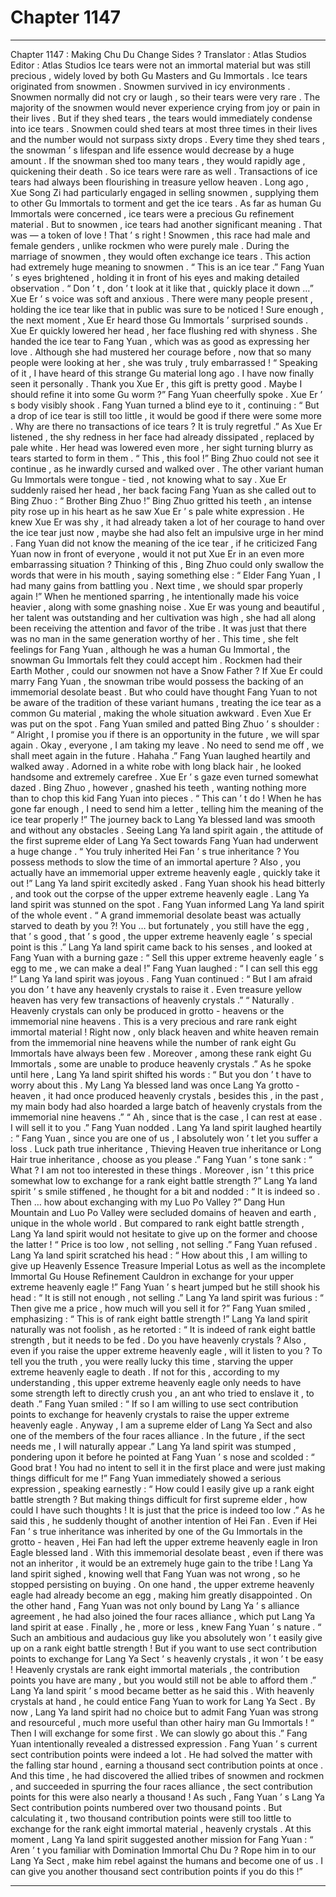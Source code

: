 
# Chapter 1147


---

Chapter 1147 : Making Chu Du Change Sides ?
Translator :
Atlas Studios
Editor :
Atlas Studios
Ice tears were not an immortal material but was still precious , widely loved by both Gu Masters and Gu Immortals .
Ice tears originated from snowmen .
Snowmen survived in icy environments . Snowmen normally did not cry or laugh , so their tears were very rare . The majority of the snowmen would never experience crying from joy or pain in their lives . But if they shed tears , the tears would immediately condense into ice tears .
Snowmen could shed tears at most three times in their lives and the number would not surpass sixty drops . Every time they shed tears , the snowman ’ s lifespan and life essence would decrease by a huge amount . If the snowman shed too many tears , they would rapidly age , quickening their death .
So ice tears were rare as well .
Transactions of ice tears had always been flourishing in treasure yellow heaven . Long ago , Xue Song Zi had particularly engaged in selling snowmen , supplying them to other Gu Immortals to torment and get the ice tears .
As far as human Gu Immortals were concerned , ice tears were a precious Gu refinement material .
But to snowmen , ice tears had another significant meaning .
That was — a token of love !
That ’ s right !
Snowmen , this race had male and female genders , unlike rockmen who were purely male .
During the marriage of snowmen , they would often exchange ice tears . This action had extremely huge meaning to snowmen .
“ This is an ice tear .” Fang Yuan ’ s eyes brightened , holding it in front of his eyes and making detailed observation .
“ Don ’ t , don ’ t look at it like that , quickly place it down …” Xue Er ’ s voice was soft and anxious . There were many people present , holding the ice tear like that in public was sure to be noticed !
Sure enough , the next moment , Xue Er heard those Gu Immortals ’ surprised sounds .
Xue Er quickly lowered her head , her face flushing red with shyness .
She handed the ice tear to Fang Yuan , which was as good as expressing her love . Although she had mustered her courage before , now that so many people were looking at her , she was truly , truly embarrassed !
“ Speaking of it , I have heard of this strange Gu material long ago . I have now finally seen it personally . Thank you Xue Er , this gift is pretty good . Maybe I should refine it into some Gu worm ?” Fang Yuan cheerfully spoke .
Xue Er ’ s body visibly shook .
Fang Yuan turned a blind eye to it , continuing : “ But a drop of ice tear is still too little , it would be good if there were some more . Why are there no transactions of ice tears ? It is truly regretful .”
As Xue Er listened , the shy redness in her face had already dissipated , replaced by pale white . Her head was lowered even more , her sight turning blurry as tears started to form in them .
“ This , this fool !” Bing Zhuo could not see it continue , as he inwardly cursed and walked over .
The other variant human Gu Immortals were tongue - tied , not knowing what to say .
Xue Er suddenly raised her head , her back facing Fang Yuan as she called out to Bing Zhuo : “ Brother Bing Zhuo !”
Bing Zhuo gritted his teeth , an intense pity rose up in his heart as he saw Xue Er ’ s pale white expression . He knew Xue Er was shy , it had already taken a lot of her courage to hand over the ice tear just now , maybe she had also felt an impulsive urge in her mind . Fang Yuan did not know the meaning of the ice tear , if he criticized Fang Yuan now in front of everyone , would it not put Xue Er in an even more embarrassing situation ?
Thinking of this , Bing Zhuo could only swallow the words that were in his mouth , saying something else : “ Elder Fang Yuan , I had many gains from battling you . Next time , we should spar properly again !”
When he mentioned sparring , he intentionally made his voice heavier , along with some gnashing noise .
Xue Er was young and beautiful , her talent was outstanding and her cultivation was high , she had all along been receiving the attention and favor of the tribe . It was just that there was no man in the same generation worthy of her .
This time , she felt feelings for Fang Yuan , although he was a human Gu Immortal , the snowman Gu Immortals felt they could accept him .
Rockmen had their Earth Mother , could our snowmen not have a Snow Father ?
If Xue Er could marry Fang Yuan , the snowman tribe would possess the backing of an immemorial desolate beast .
But who could have thought Fang Yuan to not be aware of the tradition of these variant humans , treating the ice tear as a common Gu material , making the whole situation awkward . Even Xue Er was put on the spot .
Fang Yuan smiled and patted Bing Zhuo ’ s shoulder : “ Alright , I promise you if there is an opportunity in the future , we will spar again . Okay , everyone , I am taking my leave . No need to send me off , we shall meet again in the future . Hahaha .”
Fang Yuan laughed heartily and walked away . Adorned in a white robe with long black hair , he looked handsome and extremely carefree .
Xue Er ’ s gaze even turned somewhat dazed .
Bing Zhuo , however , gnashed his teeth , wanting nothing more than to chop this kid Fang Yuan into pieces .
“ This can ’ t do ! When he has gone far enough , I need to send him a letter , telling him the meaning of the ice tear properly !”
The journey back to Lang Ya blessed land was smooth and without any obstacles .
Seeing Lang Ya land spirit again , the attitude of the first supreme elder of Lang Ya Sect towards Fang Yuan had underwent a huge change .
“ You truly inherited Hei Fan ’ s true inheritance ? You possess methods to slow the time of an immortal aperture ? Also , you actually have an immemorial upper extreme heavenly eagle , quickly take it out !” Lang Ya land spirit excitedly asked .
Fang Yuan shook his head bitterly , and took out the corpse of the upper extreme heavenly eagle .
Lang Ya land spirit was stunned on the spot .
Fang Yuan informed Lang Ya land spirit of the whole event .
“ A grand immemorial desolate beast was actually starved to death by you ?! You … but fortunately , you still have the egg , that ’ s good , that ’ s good , the upper extreme heavenly eagle ’ s special point is this .”
Lang Ya land spirit came back to his senses , and looked at Fang Yuan with a burning gaze : “ Sell this upper extreme heavenly eagle ’ s egg to me , we can make a deal !”
Fang Yuan laughed : “ I can sell this egg !”
Lang Ya land spirit was joyous .
Fang Yuan continued : “ But I am afraid you don ’ t have any heavenly crystals to raise it . Even treasure yellow heaven has very few transactions of heavenly crystals .”
“ Naturally . Heavenly crystals can only be produced in grotto - heavens or the immemorial nine heavens . This is a very precious and rare rank eight immortal material ! Right now , only black heaven and white heaven remain from the immemorial nine heavens while the number of rank eight Gu Immortals have always been few . Moreover , among these rank eight Gu Immortals , some are unable to produce heavenly crystals .”
As he spoke until here , Lang Ya land spirit shifted his words : “ But you don ’ t have to worry about this . My Lang Ya blessed land was once Lang Ya grotto - heaven , it had once produced heavenly crystals , besides this , in the past , my main body had also hoarded a large batch of heavenly crystals from the immemorial nine heavens .”
“ Ah , since that is the case , I can rest at ease . I will sell it to you .” Fang Yuan nodded .
Lang Ya land spirit laughed heartily : “ Fang Yuan , since you are one of us , I absolutely won ’ t let you suffer a loss . Luck path true inheritance , Thieving Heaven true inheritance or Long Hair true inheritance , choose as you please .”
Fang Yuan ’ s tone sank : “ What ? I am not too interested in these things . Moreover , isn ’ t this price somewhat low to exchange for a rank eight battle strength ?”
Lang Ya land spirit ’ s smile stiffened , he thought for a bit and nodded : “ It is indeed so . Then … how about exchanging with my Luo Po Valley ?”
Dang Hun Mountain and Luo Po Valley were secluded domains of heaven and earth , unique in the whole world . But compared to rank eight battle strength , Lang Ya land spirit would not hesitate to give up on the former and choose the latter !
“ Price is too low , not selling , not selling .” Fang Yuan refused .
Lang Ya land spirit scratched his head : “ How about this , I am willing to give up Heavenly Essence Treasure Imperial Lotus as well as the incomplete Immortal Gu House Refinement Cauldron in exchange for your upper extreme heavenly eagle !”
Fang Yuan ’ s heart jumped but he still shook his head : “ It is still not enough , not selling .”
Lang Ya land spirit was furious : “ Then give me a price , how much will you sell it for ?”
Fang Yuan smiled , emphasizing : “ This is of rank eight battle strength !”
Lang Ya land spirit naturally was not foolish , as he retorted : “ It is indeed of rank eight battle strength , but it needs to be fed . Do you have heavenly crystals ? Also , even if you raise the upper extreme heavenly eagle , will it listen to you ? To tell you the truth , you were really lucky this time , starving the upper extreme heavenly eagle to death . If not for this , according to my understanding , this upper extreme heavenly eagle only needs to have some strength left to directly crush you , an ant who tried to enslave it , to death .”
Fang Yuan smiled : “ If so I am willing to use sect contribution points to exchange for heavenly crystals to raise the upper extreme heavenly eagle . Anyway , I am a supreme elder of Lang Ya Sect and also one of the members of the four races alliance . In the future , if the sect needs me , I will naturally appear .”
Lang Ya land spirit was stumped , pondering upon it before he pointed at Fang Yuan ’ s nose and scolded : “ Good brat ! You had no intent to sell it in the first place and were just making things difficult for me !”
Fang Yuan immediately showed a serious expression , speaking earnestly : “ How could I easily give up a rank eight battle strength ? But making things difficult for first supreme elder , how could I have such thoughts ! It is just that the price is indeed too low .”
As he said this , he suddenly thought of another intention of Hei Fan .
Even if Hei Fan ’ s true inheritance was inherited by one of the Gu Immortals in the grotto - heaven , Hei Fan had left the upper extreme heavenly eagle in Iron Eagle blessed land .
With this immemorial desolate beast , even if there was not an inheritor , it would be an extremely huge gain to the tribe !
Lang Ya land spirit sighed , knowing well that Fang Yuan was not wrong , so he stopped persisting on buying .
On one hand , the upper extreme heavenly eagle had already become an egg , making him greatly disappointed . On the other hand , Fang Yuan was not only bound by Lang Ya ’ s alliance agreement , he had also joined the four races alliance , which put Lang Ya land spirit at ease . Finally , he , more or less , knew Fang Yuan ’ s nature .
“ Such an ambitious and audacious guy like you absolutely won ’ t easily give up on a rank eight battle strength ! But if you want to use sect contribution points to exchange for Lang Ya Sect ’ s heavenly crystals , it won ’ t be easy ! Heavenly crystals are rank eight immortal materials , the contribution points you have are many , but you would still not be able to afford them .” Lang Ya land spirit ’ s mood became better as he said this .
With heavenly crystals at hand , he could entice Fang Yuan to work for Lang Ya Sect .
By now , Lang Ya land spirit had no choice but to admit Fang Yuan was strong and resourceful , much more useful than other hairy man Gu Immortals !
“ Then I will exchange for some first . We can slowly go about this .” Fang Yuan intentionally revealed a distressed expression .
Fang Yuan ’ s current sect contribution points were indeed a lot .
He had solved the matter with the falling star hound , earning a thousand sect contribution points at once . And this time , he had discovered the allied tribes of snowmen and rockmen , and succeeded in spurring the four races alliance , the sect contribution points for this were also nearly a thousand !
As such , Fang Yuan ’ s Lang Ya Sect contribution points numbered over two thousand points .
But calculating it , two thousand contribution points were still too little to exchange for the rank eight immortal material , heavenly crystals .
At this moment , Lang Ya land spirit suggested another mission for Fang Yuan : “ Aren ’ t you familiar with Domination Immortal Chu Du ? Rope him in to our Lang Ya Sect , make him rebel against the humans and become one of us . I can give you another thousand sect contribution points if you do this !”

---

